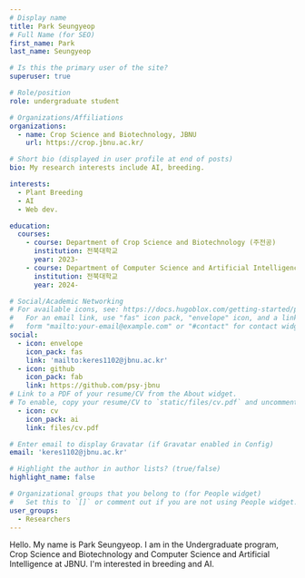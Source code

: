 ```yaml
---
# Display name
title: Park Seungyeop
# Full Name (for SEO)
first_name: Park
last_name: Seungyeop

# Is this the primary user of the site?
superuser: true

# Role/position
role: undergraduate student

# Organizations/Affiliations
organizations:
  - name: Crop Science and Biotechnology, JBNU 
    url: https://crop.jbnu.ac.kr/

# Short bio (displayed in user profile at end of posts)
bio: My research interests include AI, breeding.

interests:
  - Plant Breeding 
  - AI
  - Web dev.

education:
  courses:
    - course: Department of Crop Science and Biotechnology (주전공)
      institution: 전북대학교
      year: 2023-
    - course: Department of Computer Science and Artificial Intelligence(복수전공)
      institution: 전북대학교
      year: 2024-

# Social/Academic Networking
# For available icons, see: https://docs.hugoblox.com/getting-started/page-builder/#icons
#   For an email link, use "fas" icon pack, "envelope" icon, and a link in the
#   form "mailto:your-email@example.com" or "#contact" for contact widget.
social:
  - icon: envelope
    icon_pack: fas
    link: 'mailto:keres1102@jbnu.ac.kr'
  - icon: github
    icon_pack: fab
    link: https://github.com/psy-jbnu
# Link to a PDF of your resume/CV from the About widget.
# To enable, copy your resume/CV to `static/files/cv.pdf` and uncomment the lines below.
  - icon: cv
    icon_pack: ai
    link: files/cv.pdf

# Enter email to display Gravatar (if Gravatar enabled in Config)
email: 'keres1102@jbnu.ac.kr'

# Highlight the author in author lists? (true/false)
highlight_name: false

# Organizational groups that you belong to (for People widget)
#   Set this to `[]` or comment out if you are not using People widget.
user_groups:
  - Researchers
---
```

Hello. My name is Park Seungyeop. I am in the Undergraduate program, Crop Science and Biotechnology and Computer Science and Artificial Intelligence at JBNU. I'm interested in breeding and AI. 

